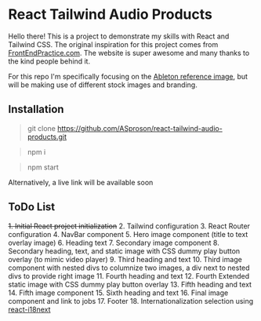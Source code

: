 # React Tailwind Audio Products

Hello there! This is a project to demonstrate my skills with React and Tailwind CSS. The original inspiration for this project comes from [FrontEndPractice.com](https://www.frontendpractice.com/projects/ableton). The website is super awesome and many thanks to the kind people behind it. 

For this repo I'm specifically focusing on the [Ableton reference image](https://www.frontendpractice.com/_next/image?url=%2Ffullsize%2FC1-Ableton.jpg&w=1920&q=90), but will be making use of different stock images and branding. 

## Installation

> git clone https://github.com/ASproson/react-tailwind-audio-products.git

> npm i

> npm start

Alternatively, a live link will be available soon

## ToDo List

~~1. Initial React project initialization~~
2. Tailwind configuration
3. React Router configuration
4. NavBar component
5. Hero image component (title to text overlay image)
6. Heading text
7. Secondary image component
8. Secondary heading, text, and static image with CSS dummy play button overlay (to mimic video player)
9. Third heading and text
10. Third image component with nested divs to columnize two images, a div next to nested divs to provide right image
11. Fourth heading and text
12. Fourth Extended static image with CSS dummy play button overlay
13. Fifth heading and text
14. Fifth image component
15. Sixth heading and text
16. Final image component and link to jobs
17. Footer
18. Internationalization selection using [react-i18next](https://react.i18next.com/)